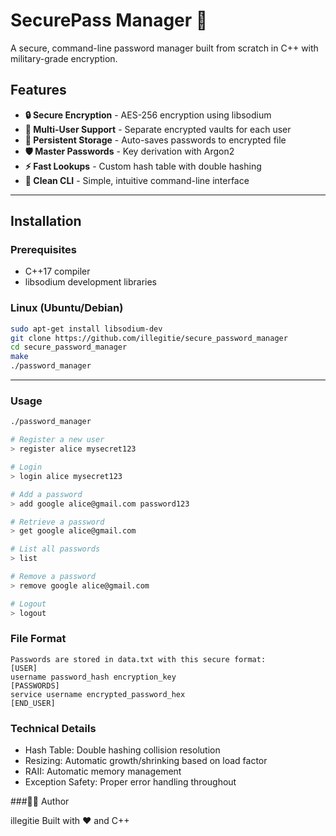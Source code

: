 # SecurePass Manager 🔐

A secure, command-line password manager built from scratch in C++ with military-grade encryption.

## Features

- **🔒 Secure Encryption** - AES-256 encryption using libsodium
- **👥 Multi-User Support** - Separate encrypted vaults for each user  
- **💾 Persistent Storage** - Auto-saves passwords to encrypted file
- **🛡️ Master Passwords** - Key derivation with Argon2
- **⚡ Fast Lookups** - Custom hash table with double hashing
- **📝 Clean CLI** - Simple, intuitive command-line interface
---
## Installation

### Prerequisites
- C++17 compiler
- libsodium development libraries

### Linux (Ubuntu/Debian)
```bash
sudo apt-get install libsodium-dev
git clone https://github.com/illegitie/secure_password_manager
cd secure_password_manager
make
./password_manager
```
---
###  Usage
```bash
./password_manager

# Register a new user
> register alice mysecret123

# Login
> login alice mysecret123

# Add a password
> add google alice@gmail.com password123

# Retrieve a password  
> get google alice@gmail.com

# List all passwords
> list

# Remove a password
> remove google alice@gmail.com

# Logout
> logout
```

### File Format
```text
Passwords are stored in data.txt with this secure format:
[USER]
username password_hash encryption_key
[PASSWORDS]
service username encrypted_password_hex
[END_USER]
```

### Technical Details
- Hash Table: Double hashing collision resolution
- Resizing: Automatic growth/shrinking based on load factor
- RAII: Automatic memory management
- Exception Safety: Proper error handling throughout

###🧑‍💻 Author

illegitie
Built with ❤️ and C++
